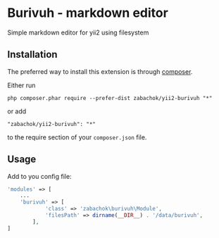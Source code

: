 Burivuh - markdown editor
=========================
Simple markdown editor for yii2 using filesystem

Installation
------------

The preferred way to install this extension is through [composer](http://getcomposer.org/download/).

Either run

```
php composer.phar require --prefer-dist zabachok/yii2-burivuh "*"
```

or add

```
"zabachok/yii2-burivuh": "*"
```

to the require section of your `composer.json` file.


Usage
-----

Add to you config file:

```php
'modules' => [
    ...
    'burivuh' => [
            'class' => 'zabachok\burivuh\Module',
            'filesPath' => dirname(__DIR__) . '/data/burivuh',
        ],
]
```